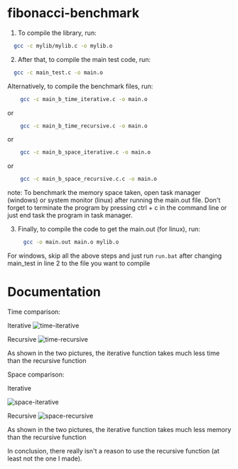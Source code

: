 # fibonacci-benchmark

1. To compile the library, run:
  ```sh
    gcc -c mylib/mylib.c -o mylib.o
  ```
 
 
 
2. After that, to compile the main test code, run:
  ```sh
    gcc -c main_test.c -o main.o
  ```
  
Alternatively, to compile the benchmark files, run:
   
  ```sh
      gcc -c main_b_time_iterative.c -o main.o
  ```   
or
   
  ```sh
      gcc -c main_b_time_recursive.c -o main.o
  ```
or
   
  ```sh
      gcc -c main_b_space_iterative.c -o main.o
  ```
or
   
  ```sh
      gcc -c main_b_space_recursive.c.c -o main.o
  ```

note: To benchmark the memory space taken, open task manager (windows) or system monitor (linux) after running the main.out file. Don't forget to terminate the program by pressing ctrl + c in the command line or just end task the program in task manager.


3. Finally, to compile the code to get the main.out (for linux), run:
  ```sh
       gcc -o main.out main.o mylib.o
  ```

   For windows, skip all the above steps and just run 
    ```
      run.bat
    ```
   after changing main_test in line 2 to the file you want to compile

# Documentation
Time comparison:

Iterative
![time-iterative](https://user-images.githubusercontent.com/114073455/204568043-013bf339-4843-41b4-a698-9b0368c9d4e1.png)

Recursive
![time-recursive](https://user-images.githubusercontent.com/114073455/204568169-c620f177-2b76-4d6d-a2fc-3c7608e41a03.png)


As shown in the two pictures, the iterative function takes much less time than the recursive function


Space comparison:

Iterative

![space-iterative](https://user-images.githubusercontent.com/114073455/204568225-07ccd588-cac4-4539-98c0-b3972c923db3.png)


Recursive
![space-recursive](https://user-images.githubusercontent.com/114073455/204568279-3ab58f53-d93c-4e3e-ac2f-5c8e539f9388.png)


As shown in the two pictures, the iterative function takes much less memory than the recursive function


In conclusion, there really isn't a reason to use the recursive function (at least not the one I made).

